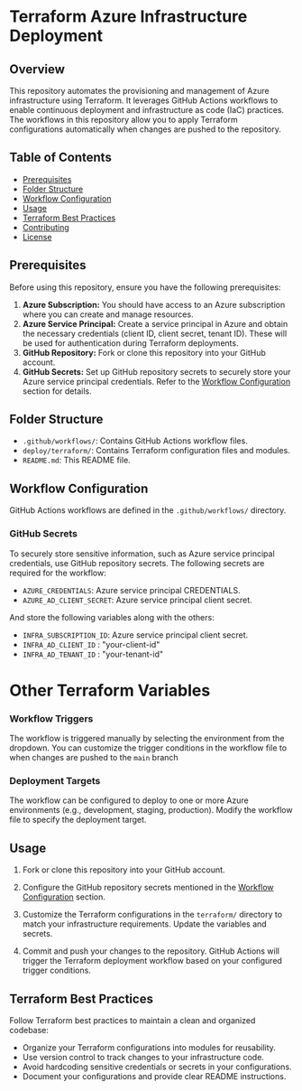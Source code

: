 # Terraform Azure Infrastructure Deployment

## Overview

This repository automates the provisioning and management of Azure infrastructure using Terraform. It leverages GitHub Actions workflows to enable continuous deployment and infrastructure as code (IaC) practices. The workflows in this repository allow you to apply Terraform configurations automatically when changes are pushed to the repository.


## Table of Contents

- [Prerequisites](#prerequisites)
- [Folder Structure](#folder-structure)
- [Workflow Configuration](#workflow-configuration)
- [Usage](#usage)
- [Terraform Best Practices](#terraform-best-practices)
- [Contributing](#contributing)
- [License](#license)


## Prerequisites
Before using this repository, ensure you have the following prerequisites:

1. **Azure Subscription:** You should have access to an Azure subscription where you can create and manage resources.
2. **Azure Service Principal:** Create a service principal in Azure and obtain the necessary credentials (client ID, client secret, tenant ID). These will be used for authentication during Terraform deployments.
3. **GitHub Repository:** Fork or clone this repository into your GitHub account.
4. **GitHub Secrets:** Set up GitHub repository secrets to securely store your Azure service principal credentials. Refer to the [Workflow Configuration](#workflow-configuration) section for details.



## Folder Structure
- `.github/workflows/`: Contains GitHub Actions workflow files.
- `deploy/terraform/`: Contains Terraform configuration files and modules.
- `README.md`: This README file.


## Workflow Configuration
GitHub Actions workflows are defined in the `.github/workflows/` directory.


### GitHub Secrets
To securely store sensitive information, such as Azure service principal credentials, use GitHub repository secrets. The following secrets are required for the workflow:

- `AZURE_CREDENTIALS`: Azure service principal CREDENTIALS.
- `AZURE_AD_CLIENT_SECRET`: Azure service principal client secret.

And store the following variables along with the others:

- `INFRA_SUBSCRIPTION_ID`: Azure service principal client secret.
- `INFRA_AD_CLIENT_ID` : "your-client-id"
- `INFRA_AD_TENANT_ID` : "your-tenant-id"

# Other Terraform Variables


### Workflow Triggers

The workflow is triggered manually by selecting the environment from the dropdown. You can customize the trigger conditions in the workflow file to when changes are pushed to the `main` branch

### Deployment Targets

The workflow can be configured to deploy to one or more Azure environments (e.g., development, staging, production). Modify the workflow file to specify the deployment target.

## Usage

1. Fork or clone this repository into your GitHub account.

2. Configure the GitHub repository secrets mentioned in the [Workflow Configuration](#workflow-configuration) section.

3. Customize the Terraform configurations in the `terraform/` directory to match your infrastructure requirements. Update the variables and secrets.

4. Commit and push your changes to the repository. GitHub Actions will trigger the Terraform deployment workflow based on your configured trigger conditions.

## Terraform Best Practices

Follow Terraform best practices to maintain a clean and organized codebase:

- Organize your Terraform configurations into modules for reusability.
- Use version control to track changes to your infrastructure code.
- Avoid hardcoding sensitive credentials or secrets in your configurations.
- Document your configurations and provide clear README instructions.

